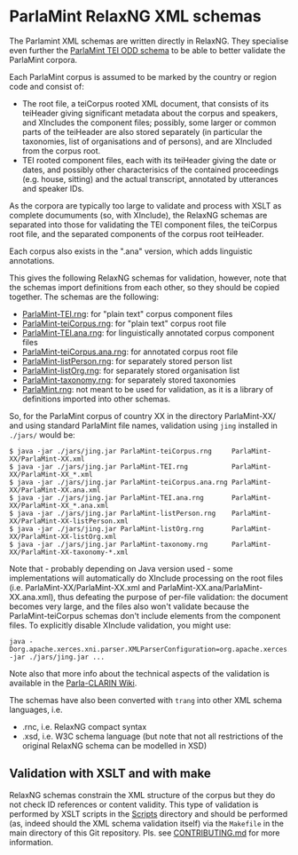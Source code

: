 # ParlaMint RelaxNG XML schemas

The Parlamint XML schemas are written directly in RelaxNG.  They specialise even further the
[ParlaMint TEI ODD schema](../TEI) to be able to better validate the ParlaMint corpora.

Each ParlaMint corpus is assumed to be marked by the country or region code and consist of:
* The root file, a teiCorpus rooted XML document, that consists of its teiHeader giving
significant metadata about the corpus and speakers, and XIncludes the component files;
possibly, some larger or common parts of the teiHeader are also stored separately (in
particular the taxonomies, list of organisations and of persons), and are XIncluded from
the corpus root. 
* TEI rooted component files, each with its teiHeader giving the date or dates, and possibly other
characterisics of the contained proceedings (e.g. house, sitting) and the actual transcript, annotated by
utterances and speaker IDs.

As the corpora are typically too large to validate and process with XSLT as complete documuments
(so, with XInclude), the RelaxNG schemas are separated into those for validating the TEI component
files, the teiCorpus root file, and the separated components of the corpus root teiHeader.

Each corpus also exists in the ".ana" version, which adds linguistic annotations.

This gives the following RelaxNG schemas for validation, however, note that the schemas import
definitions from each other, so they should be copied together. The schemas are the following:

* [ParlaMint-TEI.rng](ParlaMint-TEI.rng): for "plain text" corpus component files
* [ParlaMint-teiCorpus.rng](ParlaMint-teiCorpus.rng): for "plain text" corpus root file
* [ParlaMint-TEI.ana.rng](ParlaMint-TEI.ana.rng): for linguistically annotated corpus component files
* [ParlaMint-teiCorpus.ana.rng](ParlaMint-teiCorpus.ana.rng): for annotated corpus root file
* [ParlaMint-listPerson.rng](ParlaMint-listPerson.rng): for separately stored person list
* [ParlaMint-listOrg.rng](ParlaMint-listOrg.rng): for separately stored organisation list
* [ParlaMint-taxonomy.rng](ParlaMint-taxonomy.rng): for separately stored taxonomies
* [ParlaMint.rng](ParlaMint.rng): not meant to be used for validation, as it is a library of
definitions imported into other schemas.

So, for the ParlaMint corpus of country XX in the directory ParlaMint-XX/ and using standard
ParlaMint file names, validation using `jing` installed in `./jars/` would be:

```
$ java -jar ./jars/jing.jar ParlaMint-teiCorpus.rng     ParlaMint-XX/ParlaMint-XX.xml
$ java -jar ./jars/jing.jar ParlaMint-TEI.rng           ParlaMint-XX/ParlaMint-XX_*.xml
$ java -jar ./jars/jing.jar ParlaMint-teiCorpus.ana.rng ParlaMint-XX/ParlaMint-XX.ana.xml
$ java -jar ./jars/jing.jar ParlaMint-TEI.ana.rng       ParlaMint-XX/ParlaMint-XX_*.ana.xml
$ java -jar ./jars/jing.jar ParlaMint-listPerson.rng    ParlaMint-XX/ParlaMint-XX-listPerson.xml
$ java -jar ./jars/jing.jar ParlaMint-listOrg.rng       ParlaMint-XX/ParlaMint-XX-listOrg.xml
$ java -jar ./jars/jing.jar ParlaMint-taxonomy.rng      ParlaMint-XX/ParlaMint-XX-taxonomy-*.xml
```

Note that - probably depending on Java version used - some implementations will
automatically do XInclude processing on the root files (i.e. ParlaMint-XX/ParlaMint-XX.xml
and ParlaMint-XX.ana/ParlaMint-XX.ana.xml), thus defeating the purpose of per-file
validation: the document becomes very large, and the files also won't validate because the
ParlaMint-teiCorpus schemas don't include elements from the component files. To explicitly
disable XInclude validation, you might use:

```
java -Dorg.apache.xerces.xni.parser.XMLParserConfiguration=org.apache.xerces.parsers.StandardParserConfiguration -jar ./jars/jing.jar ...
```
Note also that more info about the technical aspects of the validation is available in the
[Parla-CLARIN Wiki](https://github.com/clarin-eric/parla-clarin/wiki/Validating-your-data).

The schemas have also been converted with `trang` into other XML schema languages, i.e.
* .rnc, i.e. RelaxNG compact syntax
* .xsd, i.e. W3C schema language (but note that not all restrictions of the original
  RelaxNG schema can be modelled in XSD)

## Validation with XSLT and with make

RelaxNG schemas constrain the XML structure of the corpus but they do not check ID references or
content validity. This type of validation is performed by XSLT scripts in the [Scripts](../Scripts)
directory and should be performed (as, indeed should the XML schema validation itself) via the
`Makefile` in the main directory of this Git repository. Pls. see
[CONTRIBUTING.md](../CONTRIBUTING.md) for more information.
